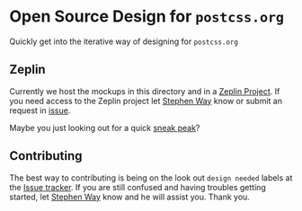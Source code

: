 # Open Source Design for `postcss.org`

Quickly get into the iterative way of designing for `postcss.org`


## Zeplin

Currently we host the mockups in this directory and in a [Zeplin Project](https://zpl.io/TJT9K5). If you need access to the Zeplin project let [Stephen Way](https://github.com/stephenway) know or submit an request in [issue](https://github.com/postcss/postcss.org/issues/133).

Maybe you just looking out for a quick [sneak peak](https://scene.zeplin.io/project/56a3fb9180974a77015a1c2b)?


## Contributing

The best way to contributing is being on the look out `design needed` labels at the [Issue tracker](https://github.com/postcss/postcss.org/issues). If you are still confused and having troubles getting started, let [Stephen Way](https://github.com/stephenway) know and he will assist you. Thank you.
